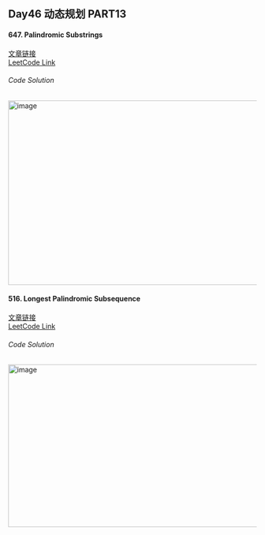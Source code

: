 ## Day46 动态规划 PART13  

#### 647. Palindromic Substrings  
[文章链接](https://programmercarl.com/0647.%E5%9B%9E%E6%96%87%E5%AD%90%E4%B8%B2.html)  
[LeetCode Link](https://leetcode.com/problems/palindromic-substrings/description/)  

###### Code Solution  
<img width="522" height="374" alt="image" src="https://github.com/user-attachments/assets/a9855373-e67a-47d2-bf9b-baae8bd5de5a" />

#### 516. Longest Palindromic Subsequence  
[文章链接](https://programmercarl.com/0516.%E6%9C%80%E9%95%BF%E5%9B%9E%E6%96%87%E5%AD%90%E5%BA%8F%E5%88%97.html)  
[LeetCode Link](https://leetcode.com/problems/longest-palindromic-subsequence/description/)  

###### Code Solution  
<img width="521" height="330" alt="image" src="https://github.com/user-attachments/assets/37b1d8a3-d4b9-49f6-8916-c255f5ca55c0" />
